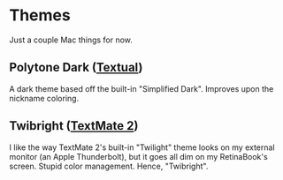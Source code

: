 # Themes

Just a couple Mac things for now.

## Polytone Dark ([Textual](http://www.codeux.com/textual/))

A dark theme based off the built-in "Simplified Dark". Improves upon the nickname coloring.

## Twibright ([TextMate 2](https://github.com/textmate/textmate))

I like the way TextMate 2's built-in "Twilight" theme looks on my external monitor (an Apple Thunderbolt),
but it goes all dim on my RetinaBook's screen. Stupid color management. Hence, "Twibright".

